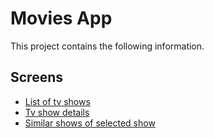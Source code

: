 # Movies App

This project contains the following information.

## Screens

- [List of tv shows]()
- [Tv show details]()
- [Similar shows of selected show]()



